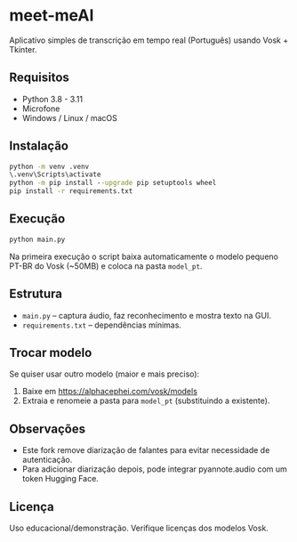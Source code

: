 # meet-meAI

Aplicativo simples de transcrição em tempo real (Português) usando Vosk + Tkinter.

## Requisitos
- Python 3.8 - 3.11
- Microfone
- Windows / Linux / macOS

## Instalação
```cmd
python -m venv .venv
\.venv\Scripts\activate
python -m pip install --upgrade pip setuptools wheel
pip install -r requirements.txt
```

## Execução
```cmd
python main.py
```
Na primeira execução o script baixa automaticamente o modelo pequeno PT-BR do Vosk
(~50MB) e coloca na pasta `model_pt`.

## Estrutura
- `main.py` – captura áudio, faz reconhecimento e mostra texto na GUI.
- `requirements.txt` – dependências mínimas.

## Trocar modelo
Se quiser usar outro modelo (maior e mais preciso):
1. Baixe em https://alphacephei.com/vosk/models
2. Extraia e renomeie a pasta para `model_pt` (substituindo a existente).

## Observações
- Este fork remove diarização de falantes para evitar necessidade de autenticação.
- Para adicionar diarização depois, pode integrar pyannote.audio com um token Hugging Face.

## Licença
Uso educacional/demonstração. Verifique licenças dos modelos Vosk.